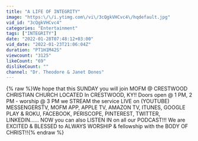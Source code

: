 ```yaml
---
title: "A LIFE OF INTEGRITY"
image: "https:\/\/i.ytimg.com\/vi\/3cQgkVHCvc4\/hqdefault.jpg"
vid_id: "3cQgkVHCvc4"
categories: "Entertainment"
tags: ["INTEGRITY"]
date: "2022-01-28T07:48:12+03:00"
vid_date: "2022-01-23T21:06:04Z"
duration: "PT1H1M42S"
viewcount: "3125"
likeCount: "69"
dislikeCount: ""
channel: "Dr. Theodore & Janet Dones"
---
```

{% raw %}We hope that this SUNDAY you will join MOFM @ CRESTWOOD CHRISTIAN CHURCH LOCATED In CRESTWOOD, KY!! Doors open @ 1 PM, 2 PM - worship @ 3 PM we STREAM the service LIVE on (YOUTUBE) MESSENGERSTV, MOFM APP, APPLE TV, AMAZON TV, ITUNES, GOOGLE PLAY &amp; ROKU, FACEBOOK, PERISCOPE, PINTEREST, TWITTER, LINKEDIN…… NOW you can also LISTEN IN on all our PODCAST!!!  We are  EXCITED &amp; BLESSED to ALWAYS WORSHIP &amp; fellowship with the BODY OF CHRIST!!{% endraw %}
